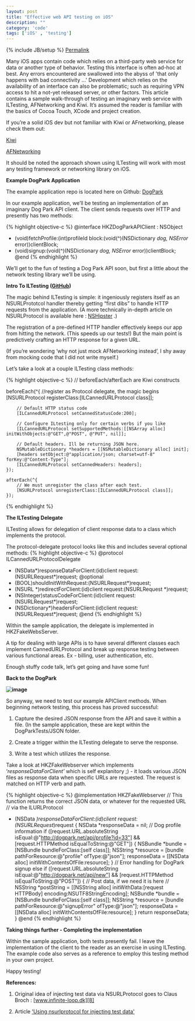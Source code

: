 ```yaml
---
layout: post
title: "Effective web API testing on iOS"
description: ""
category: 'code' 
tags: ['iOS' , 'testing']
---
```

{% include JB/setup %}
[Permalink](http://hackazach.net/post/44988952817/ios-network-testing "Permalink to HackaZach; • iOS Network Testing")

Many iOS apps contain code which relies on a third-party web service for data
or another type of behavior. Testing this interface is often ad-hoc at best.
Any errors encountered are swallowed into the abyss of 'that only happens with
bad connectivity ...' Development which relies on the availability of an
interface can also be problematic; such as requiring VPN access to hit a
not-yet released server, or other factors. 
This article contains a sample walk-through of testing an imaginary web service with ILTesting, AFNetworking and Kiwi. It’s assumed the reader is familiar with the basics of Cocoa Touch, XCode and project creation.

If you’re a solid iOS dev but not familiar with Kiwi or AFnetworking, please check them out:

[Kiwi][1] 

[AFNetworking][2] 

It should be noted the approach shown using ILTesting will work with most any testing framework or networking library on iOS.

**Example DogPark Application**

The example application repo is located here on Github: [DogPark][3]

In our example application, we’ll be testing an implementation of an imaginary Dog Park API client. The client sends requests over HTTP and presently has two methods:

{% highlight objective-c %}
@interface HKZDogParkAPIClient : NSObject
- (void)fetchProfile:(int)profileId block:(void(^)(NSDictionary *dog, NSError* error))clientBlock;
- (void)signup:(void(^)(NSDictionary *dog, NSError* error))clientBlock;
@end
{% endhighlight %}

We’ll get to the fun of testing a Dog Park API soon, but first a little about the network testing library we’ll be using. 

**Intro To ILTesting ([GitHub][4])**  


The magic behind ILTesting is simple: it ingeniously registers itself as an NSURLPrototcol handler thereby getting “first dibs” to handle HTTP requests from the application. (A more technically in-depth article on NSURLProtocol is available here : [NSHipster][5] .)

The registration of a pre-defined HTTP handler effectively keeps our app from hitting the network. (This speeds up our tests!) But the main point is predictively crafting an HTTP response for a given URL. 

(If you’re wondering ‘why not just mock AFNetworking instead’, I shy away from mocking code that I did not write myself.)

Let’s take a look at a couple ILTesting class methods:

{% highlight objective-c %}
// beforeEach/afterEach are Kiwi constructs
 
beforeEach(^{
        //register as Protocol delegate, the magic begins
        [NSURLProtocol registerClass:[ILCannedURLProtocol class]];
       
        // Default HTTP status code
        [ILCannedURLProtocol setCannedStatusCode:200];
 
        // Configure ILtesting only for certain verbs if you like
        [ILCannedURLProtocol setSupportedMethods:[[NSArray alloc] initWithObjects:@"GET",@"POST", @"PUT", nil]];
        
        // Default headers. Ill be returning JSON here.
        NSMutableDictionary *headers = [[NSMutableDictionary alloc] init];
        [headers setObject:@"application/json; charset=utf-8" forKey:@"Content-Type"];
        [ILCannedURLProtocol setCannedHeaders: headers];
    });
    
    afterEach(^{
        // We must unregister the class after each test.
        [NSURLProtocol unregisterClass:[ILCannedURLProtocol class]];
    });
{% endhighlight %}

**The ILTesting Delegate**

ILTesting allows for delegation of client response data to a class which implements the  protocol.

 The protocol-delegate protocol looks like this and includes several optional methods:
{% highlight objective-c %}
@protocol ILCannedURLProtocolDelegate <NSObject>
- (NSData*)responseDataForClient:(id<NSURLProtocolClient>)client 
                         request:(NSURLRequest*)request;
@optional
- (BOOL)shouldInitWithRequest:(NSURLRequest*)request;
- (NSURL *)redirectForClient:(id<NSURLProtocolClient>)client 
                     request:(NSURLRequest *)request;
- (NSInteger)statusCodeForClient:(id<NSURLProtocolClient>)client
                         request:(NSURLRequest*)request;
- (NSDictionary*)headersForClient:(id<NSURLProtocolClient>)client 
                          request:(NSURLRequest*)request;
@end
{% endhighlight %}

Within the sample application, the delegate is implemented in HKZFakeWebsServer.

A tip for dealing with large APIs is to have several different classes each implement CannedURLProtocol and break up response testing between various functional areas. Ex - billing, user authentication, etc.

Enough stuffy code talk, let’s get going and have some fun! 

**Back to the DogPark**

**![image][6]**

So anyway, we need to test our example APIClient methods. When beginning network testing, this process has proved successful:

1. Capture the desired JSON response from the API and save it within a file. (In the sample application, these are kept within the DogParkTests/JSON folder.

2. Create a trigger within the ILTesting delegate to serve the response.

3. Write a test which utilizes the response.

Take a look at HKZFakeWebserver which implements ‘*responseDataForClient’* which is self explanitory ;) - it loads various JSON files as response data when specific URLs are requested. The request is matched on HTTP verb and path.

{% highlight objective-c %}
@implementation HKZFakeWebserver
 // This function returns the correct JSON data, or whatever for the requested URL
// via the ILURLProtocol
 - (NSData *)responseDataForClient:(id<NSURLProtocolClient>)client 
                           request:(NSURLRequest*)request {
  NSData *responseData = nil;
    // Dog profile information
    if ([request.URL.absoluteString isEqual:@"http://dogpark.net/api/profile?id=33"] &&
            [request.HTTPMethod isEqualToString:@"GET"]) {
                NSBundle *bundle = [NSBundle bundleForClass:[self class]];
                NSString *resource = [bundle pathForResource:@"profile" ofType:@"json"];
                responseData = [[NSData alloc] initWithContentsOfFile:resource];
            }
    // Error handling for DogPark signup 
    else if ([request.URL.absoluteString isEqual:@"http://dogpark.net/api/new"] &&
         [request.HTTPMethod isEqualToString:@"POST"]) {
            // Post data, if we need it is here
            // NSString *postString = [[NSString alloc] initWithData:[request HTTPBody] 
                                                            encoding:NSUTF8StringEncoding];
            NSBundle *bundle = [NSBundle bundleForClass:[self class]];
            NSString *resource = [bundle pathForResource:@"signupError" ofType:@"json"];
            responseData = [[NSData alloc] initWithContentsOfFile:resource];
        }
	return responseData;
}
@end
{% endhighlight %}

**Taking things further - Completing the implementation**

Within the sample application, both tests presently fail. I leave the implementation of the client to the reader as an exercise in using ILTesting. The example code also serves as a reference to employ this testing method in your own project.

Happy testing!

__References:__

1) Original idea of injecting test data via NSURLProtocol goes to Claus Broch : [www.infinite-loop.dk][8]

2) Article ['Using nsurlprotocol for injecting test data'][7]

 [1]: https://github.com/allending/Kiwi/wiki/Guide:-Up-and-Running-with-Kiwi "Kiwi"
 [2]: https://github.com/AFNetworking/AFNetworking
 [3]: https://github.com/zmcartor/DogPark-ILTesting
 [4]: https://github.com/zmcartor/ILTesting
 [5]: http://nshipster.com/nsurlprotocol/
 [6]: http://media.tumblr.com/547a729f43c4bddfcc8603571dc8ecb9/tumblr_inline_mjfb450f2O1qz4rgp.jpg
 [7]: http://www.infinite-loop.dk/blog/2011/09/using-nsurlprotocol-for-injecting-test-data/
 [8]: http://www.infinite-loop.dk 
